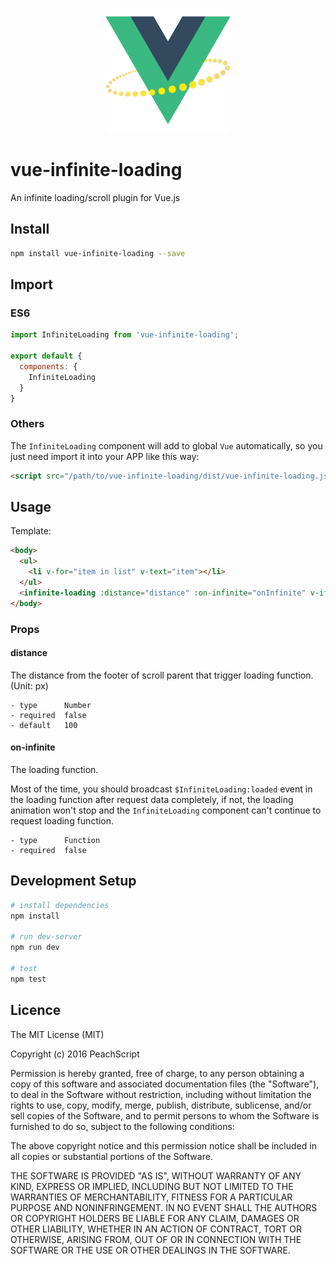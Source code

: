 <p align="center"><img width="200"src="./doc/logo.png"></p>

# vue-infinite-loading
An infinite loading/scroll plugin for Vue.js

## Install
```bash
npm install vue-infinite-loading --save
```

## Import

### ES6
```js
import InfiniteLoading from 'vue-infinite-loading';

export default {
  components: {
    InfiniteLoading
  }
}
```

### Others
The `InfiniteLoading` component will add to global `Vue` automatically, so you just need import it into your APP like this way:
```html
<script src="/path/to/vue-infinite-loading/dist/vue-infinite-loading.js"></script>
```

## Usage
Template:
```html
<body>
  <ul>
    <li v-for="item in list" v-text="item"></li>
  </ul>
  <infinite-loading :distance="distance" :on-infinite="onInfinite" v-if="loadedAllData"></infinite-loading>
</body>
```
### Props

#### distance
The distance from the footer of scroll parent that trigger loading function.(Unit: px)
```
- type      Number
- required  false
- default   100
```

#### on-infinite
The loading function.

Most of the time, you should broadcast `$InfiniteLoading:loaded` event in the loading function after request data completely, if not, the loading animation won't stop and the `InfiniteLoading` component can't continue to request loading function.
```
- type      Function
- required  false
```

## Development Setup
```bash
# install dependencies
npm install

# run dev-server
npm run dev

# test
npm test
```

## Licence
The MIT License (MIT)

Copyright (c) 2016 PeachScript

Permission is hereby granted, free of charge, to any person obtaining a copy
of this software and associated documentation files (the "Software"), to deal
in the Software without restriction, including without limitation the rights
to use, copy, modify, merge, publish, distribute, sublicense, and/or sell
copies of the Software, and to permit persons to whom the Software is
furnished to do so, subject to the following conditions:

The above copyright notice and this permission notice shall be included in all
copies or substantial portions of the Software.

THE SOFTWARE IS PROVIDED "AS IS", WITHOUT WARRANTY OF ANY KIND, EXPRESS OR
IMPLIED, INCLUDING BUT NOT LIMITED TO THE WARRANTIES OF MERCHANTABILITY,
FITNESS FOR A PARTICULAR PURPOSE AND NONINFRINGEMENT. IN NO EVENT SHALL THE
AUTHORS OR COPYRIGHT HOLDERS BE LIABLE FOR ANY CLAIM, DAMAGES OR OTHER
LIABILITY, WHETHER IN AN ACTION OF CONTRACT, TORT OR OTHERWISE, ARISING FROM,
OUT OF OR IN CONNECTION WITH THE SOFTWARE OR THE USE OR OTHER DEALINGS IN THE
SOFTWARE.
